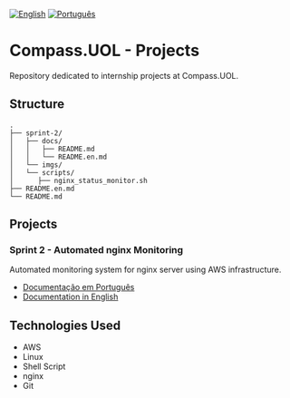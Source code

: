 [![English](https://img.shields.io/badge/English-blue.svg)](README.en.md)
[![Português](https://img.shields.io/badge/Português-green.svg)](README.md)

# Compass.UOL - Projects

Repository dedicated to internship projects at Compass.UOL.

## Structure

```
.
├── sprint-2/
│   ├── docs/
│   │   ├── README.md 
│   │   └── README.en.md
│   └── imgs/
│   └── scripts/
│      ├── nginx_status_monitor.sh
├── README.en.md
└── README.md
```

## Projects

### Sprint 2 - Automated nginx Monitoring
Automated monitoring system for nginx server using AWS infrastructure.

- [Documentação em Português](./sprint-2/nginx-monitoring/docs/README.md)
- [Documentation in English](./sprint-2/nginx-monitoring/docs/README.en.md)

## Technologies Used

- AWS 
- Linux
- Shell Script
- nginx
- Git


